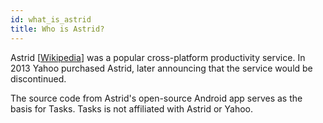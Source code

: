 ```yaml
---
id: what_is_astrid
title: Who is Astrid?
---
```


Astrid [[Wikipedia](https://en.wikipedia.org/wiki/Astrid_(application))] was a popular cross-platform productivity service. In 2013 Yahoo purchased Astrid, later announcing that the service would be discontinued. 

The source code from Astrid's open-source Android app serves as the basis for Tasks. Tasks is not affiliated with Astrid or Yahoo.
